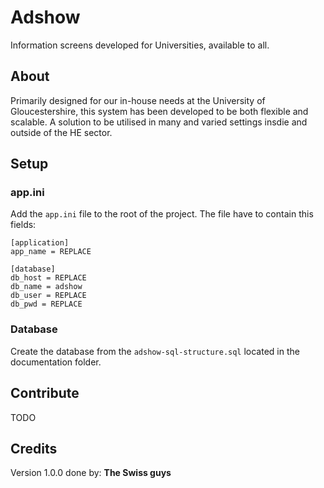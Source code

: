 # Adshow
Information screens developed for Universities, available to all.

## About
Primarily designed for our in-house needs at the University of Gloucestershire, this system has been developed to be both flexible and scalable.  A solution to be utilised in many and varied settings insdie and outside of the HE sector.

## Setup

### app.ini
Add the `app.ini` file to the root of the project. The file have to contain this fields: 
```
[application]
app_name = REPLACE

[database]
db_host = REPLACE
db_name = adshow
db_user = REPLACE
db_pwd = REPLACE
```

### Database
Create the database from the `adshow-sql-structure.sql` located in the documentation folder.

## Contribute

TODO

## Credits
Version 1.0.0 done by: **The Swiss guys**

